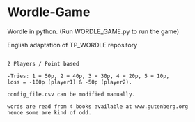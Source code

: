 # Wordle-Game

Wordle in python.
(Run WORDLE_GAME.py to run the game)

English adaptation of TP_WORDLE repository
~~~

2 Players / Point based

-Tries: 1 = 50p, 2 = 40p, 3 = 30p, 4 = 20p, 5 = 10p, 
loss = -100p (player1) & -50p (player2).

config_file.csv can be modified manually.

words are read from 4 books available at www.gutenberg.org 
hence some are kind of odd.
